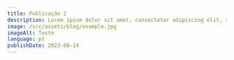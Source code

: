 ```yaml
---
title: Publicação 2
description: Lorem ipsum dolor sit amet, consectetur adipiscing elit, sed do eiusmod tempor
image: /src/assets/blog/example.jpg
imageAlt: Teste
language: pt
publishDate: 2023-08-14
---
```

